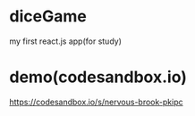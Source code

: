 # diceGame

my first react.js app(for study)

# demo(codesandbox.io)

https://codesandbox.io/s/nervous-brook-pkipc
